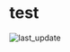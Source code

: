 # test

<!-- TEST_REPO:START (LAST_UPDATE:format=DD-MMM-YYYY HH:mm) -->
![last_update](https://img.shields.io/badge/last%20update-21--Jul--2024%2010:37%20(GMT%200)-blue)
<!-- TEST_REPO:END -->